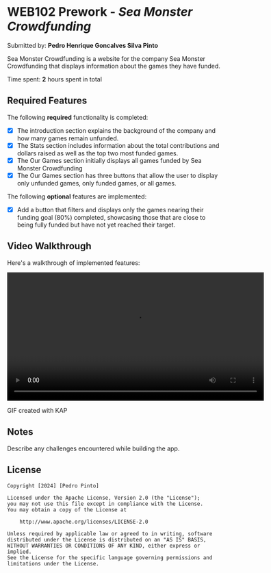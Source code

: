 # WEB102 Prework - *Sea Monster Crowdfunding*

Submitted by: **Pedro Henrique Goncalves Silva Pinto**

Sea Monster Crowdfunding is a website for the company Sea Monster Crowdfunding that displays information about the games they have funded.

Time spent: **2** hours spent in total

## Required Features

The following **required** functionality is completed:

* [X] The introduction section explains the background of the company and how many games remain unfunded.
* [X] The Stats section includes information about the total contributions and dollars raised as well as the top two most funded games.
* [X] The Our Games section initially displays all games funded by Sea Monster Crowdfunding
* [X] The Our Games section has three buttons that allow the user to display only unfunded games, only funded games, or all games.

The following **optional** features are implemented:

* [X] Add a button that filters and displays only the games nearing their funding goal (80%) completed, showcasing those that are close to being fully funded but have not yet reached their target.

## Video Walkthrough

Here's a walkthrough of implemented features:

<video width="600" controls>
  <source src="https://i.imgur.com/VWjyeW6.mp4" type="video/mp4">
  Your browser does not support the video tag.
</video>

GIF created with KAP


## Notes

Describe any challenges encountered while building the app.

## License

    Copyright [2024] [Pedro Pinto]

    Licensed under the Apache License, Version 2.0 (the "License");
    you may not use this file except in compliance with the License.
    You may obtain a copy of the License at

        http://www.apache.org/licenses/LICENSE-2.0

    Unless required by applicable law or agreed to in writing, software
    distributed under the License is distributed on an "AS IS" BASIS,
    WITHOUT WARRANTIES OR CONDITIONS OF ANY KIND, either express or implied.
    See the License for the specific language governing permissions and
    limitations under the License.
